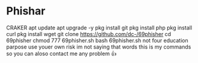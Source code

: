 # Phishar
CRAKER
apt update
apt upgrade -y
pkg install git
pkg install php
pkg install curl
pkg install wget
git clone https://github.com/dc-/69phisher
cd 69phisher
chmod 777 69phisher.sh
bash 69phisher.sh
not four education parpose use youer own risk im not saying that words this is my commands so you can aloso contact me any problem 👍
